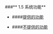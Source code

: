 ###** 1.5 系统功能**

* ####[提供的功能](/ben-di-bu-shu/xi-tong-gong-neng/ti-gong-de-gong-neng.md)

* ####[不提供的功能](/ben-di-bu-shu/xi-tong-gong-neng/bu-ti-gong-de-gong-neng.md)